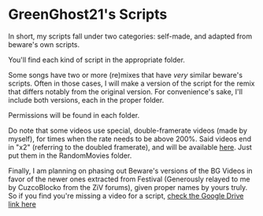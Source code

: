 # GreenGhost21's Scripts
In short, my scripts fall under two categories: self-made, and adapted from beware's own scripts.

You'll find each kind of script in the appropriate folder.

Some songs have two or more (re)mixes that have *very* similar beware's scripts. Often in those cases, I will make a version of the script for the remix that differs notably from the original version. For convenience's sake, I'll include both versions, each in the proper folder.

Permissions will be found in each folder. 

Do note that some videos use special, double-framerate videos (made by myself), for times when the rate needs to be above 200%. Said videos end in "x2" (referring to the doubled framerate), and will be available [here](https://drive.google.com/open?id=1uKVE5p5RtECdgjSZPn6iHbZUJrd7IM6V). Just put them in the RandomMovies folder.

Finally, I am planning on phasing out Beware's versions of the BG Videos in favor of the newer ones extracted from Festival (Generously relayed to me by CuzcoBlocko from the ZiV forums), given proper names by yours truly. So if you find you're missing a video for a script, [check the Google Drive link here](https://github.com/GreenGhost21/DDRFestival-Videos-Named)